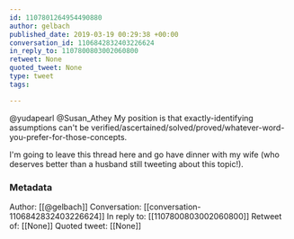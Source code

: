 ```yaml
---
id: 1107801264954490880
author: gelbach
published_date: 2019-03-19 00:29:38 +00:00
conversation_id: 1106842832403226624
in_reply_to: 1107800803002060800
retweet: None
quoted_tweet: None
type: tweet
tags:

---
```


@yudapearl @Susan_Athey My position is that exactly-identifying assumptions can't be verified/ascertained/solved/proved/whatever-word-you-prefer-for-those-concepts.

I'm going to leave this thread here and go have dinner with my wife (who deserves better than a husband still tweeting about this topic!).

### Metadata

Author: [[@gelbach]]
Conversation: [[conversation-1106842832403226624]]
In reply to: [[1107800803002060800]]
Retweet of: [[None]]
Quoted tweet: [[None]]
